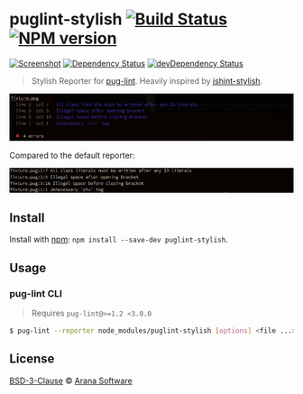 # puglint-stylish [![Build Status][travis-image]][travis-url] [![NPM version][npm-image]][npm-url]

[![Screenshot](http://img.shields.io/badge/pretty-stylish-ff69b4.svg)][screenshot-image] [![Dependency Status][depstat-image]][depstat-url] [![devDependency Status][devdepstat-image]][devdepstat-url]

> Stylish Reporter for [pug-lint](https://github.com/pugjs/pug-lint).
Heavily inspired by [jshint-stylish](https://github.com/sindresorhus/jshint-stylish).

![](screenshot-stylish.png)

Compared to the default reporter:

![](screenshot-default.png)

## Install

Install with [npm](https://npmjs.org/package/puglint-stylish): `npm install --save-dev puglint-stylish`.

## Usage

### pug-lint CLI

> Requires `pug-lint@>=1.2 <3.0.0`

```sh
$ pug-lint --reporter node_modules/puglint-stylish [options] <file ...>
```

## License

[BSD-3-Clause](https://raw.githubusercontent.com/aranasoft/puglint-stylish/master/LICENSE) © [Arana Software](http://www.aranasoft.com)

[screenshot-image]: https://github.com/aranasoft/puglint-stylish/blob/master/screenshot-stylish.png

[npm-url]: https://npmjs.org/package/puglint-stylish
[npm-image]: http://img.shields.io/npm/v/puglint-stylish.svg

[travis-url]: http://travis-ci.org/aranasoft/puglint-stylish
[travis-image]: https://travis-ci.org/aranasoft/puglint-stylish.svg?branch=master

[depstat-url]: https://david-dm.org/aranasoft/puglint-stylish
[depstat-image]: https://david-dm.org/aranasoft/puglint-stylish.svg

[devdepstat-url]: https://david-dm.org/aranasoft/puglint-stylish#info=devDependencies
[devdepstat-image]: https://david-dm.org/aranasoft/puglint-stylish/dev-status.svg
